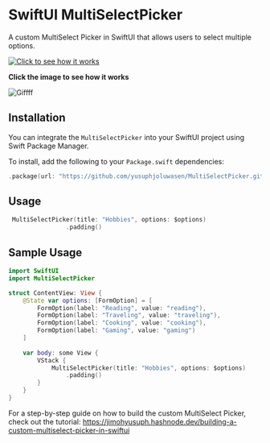 # SwiftUI MultiSelectPicker

A custom MultiSelect Picker in SwiftUI that allows users to select multiple options.

[![Click to see how it works](https://github.com/user-attachments/assets/9608c9f2-f0fa-40c3-9a8c-512efccbc5e9)](https://youtube.com/shorts/QZwxrJwSoU8)

**Click the image to see how it works**

![Giffff](https://github.com/user-attachments/assets/afbc3ec1-ec20-41d8-b950-2743c6a4cace)

## Installation

You can integrate the `MultiSelectPicker` into your SwiftUI project using Swift Package Manager.

To install, add the following to your `Package.swift` dependencies:

```swift
.package(url: "https://github.com/yusuphjoluwasen/MultiSelectPicker.git", from: "1.0.0")
```

## Usage
```swift
 MultiSelectPicker(title: "Hobbies", options: $options)
                .padding()
```

## Sample Usage
```swift
import SwiftUI
import MultiSelectPicker

struct ContentView: View {
    @State var options: [FormOption] = [
        FormOption(label: "Reading", value: "reading"),
        FormOption(label: "Traveling", value: "traveling"),
        FormOption(label: "Cooking", value: "cooking"),
        FormOption(label: "Gaming", value: "gaming")
    ]
    
    var body: some View {
        VStack {
            MultiSelectPicker(title: "Hobbies", options: $options)
                .padding()
        }
    }
}
```

For a step-by-step guide on how to build the custom MultiSelect Picker, check out the tutorial:
https://jimohyusuph.hashnode.dev/building-a-custom-multiselect-picker-in-swiftui
